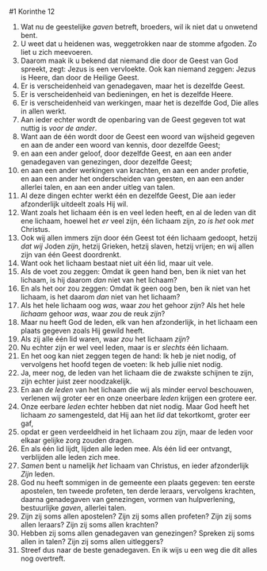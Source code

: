 #1 Korinthe 12
1. Wat nu de geestelijke *gaven* betreft, broeders, wil ik niet dat u onwetend bent.
2. U weet dat u heidenen was, weggetrokken naar de stomme afgoden. Zo liet u zich meevoeren.
3. Daarom maak ik u bekend dat niemand die door de Geest van God spreekt, zegt: Jezus is een vervloekte. Ook kan niemand zeggen: Jezus is Heere, dan door de Heilige Geest.
4. Er is verscheidenheid van genadegaven, maar het is dezelfde Geest.
5. Er is verscheidenheid van bedieningen, en het is dezelfde Heere.
6. Er is verscheidenheid van werkingen, maar het is dezelfde God, Die alles in allen werkt.
7. Aan ieder echter wordt de openbaring van de Geest gegeven tot wat nuttig is *voor de ander*.
8. Want aan de één wordt door de Geest een woord van wijsheid gegeven en aan de ander een woord van kennis, door dezelfde Geest;
9. en aan een ander geloof, door dezelfde Geest, en aan een ander genadegaven van genezingen, door dezelfde Geest;
10. en aan een ander werkingen van krachten, en aan een ander profetie, en aan een ander het onderscheiden van geesten, en aan een ander allerlei talen, en aan een ander uitleg van talen.
11. Al deze dingen echter werkt één en dezelfde Geest, Die aan ieder afzonderlijk uitdeelt zoals Hij wil.
12. Want zoals het lichaam één is en veel leden heeft, en al de leden van dit ene lichaam, hoewel het *er* veel zijn, één lichaam zijn, zo *is het* ook *met* Christus.
13. Ook wij allen immers zijn door één Geest tot één lichaam gedoopt, hetzij *dat wij* Joden *zijn*, hetzij Grieken, hetzij slaven, hetzij vrijen; en wij allen zijn van één Geest doordrenkt.
14. Want ook het lichaam bestaat niet uit één lid, maar uit vele.
15. Als de voet zou zeggen: Omdat ik geen hand ben, ben ik niet van het lichaam, is hij daarom *dan* niet van het lichaam?
16. En als het oor zou zeggen: Omdat ik geen oog ben, ben ik niet van het lichaam, is het daarom *dan* niet van het lichaam?
17. Als het hele lichaam oog *was*, waar *zou* het gehoor *zijn*? Als het hele *lichaam* gehoor *was*, waar *zou* de reuk *zijn*?
18. Maar nu heeft God de leden, elk van hen afzonderlijk, in het lichaam een plaats gegeven zoals Hij gewild heeft.
19. Als zij alle één lid waren, waar *zou* het lichaam *zijn*?
20. Nu echter zijn er wel veel leden, maar is er *slechts* één lichaam.
21. En het oog kan niet zeggen tegen de hand: Ik heb je niet nodig, of vervolgens het hoofd tegen de voeten: Ik heb jullie niet nodig.
22. Ja, meer nog, de leden van het lichaam die de zwakste schijnen te zijn, zijn echter juist zeer noodzakelijk.
23. En aan *de leden* van het lichaam die wij als minder eervol beschouwen, verlenen wij groter eer en onze oneerbare *leden* krijgen een grotere eer.
24. Onze eerbare *leden* echter hebben dat niet nodig. Maar God heeft het lichaam *zo* samengesteld, dat Hij aan het *lid* dat tekortkomt, groter eer gaf,
25. opdat er geen verdeeldheid in het lichaam zou zijn, maar de leden voor elkaar gelijke zorg zouden dragen.
26. En als één lid lijdt, lijden alle leden mee. Als één lid eer ontvangt, verblijden alle leden zich mee.
27. *Samen* bent u namelijk *het* lichaam van Christus, en ieder afzonderlijk *Zijn* leden.
28. God nu heeft sommigen in de gemeente een plaats gegeven: ten eerste apostelen, ten tweede profeten, ten derde leraars, vervolgens krachten, daarna genadegaven van genezingen, vormen van hulpverlening, bestuurlijke *gaven*, allerlei talen.
29. Zijn zij soms allen apostelen? Zijn zij soms allen profeten? Zijn zij soms allen leraars? Zijn zij soms allen krachten?
30. Hebben zij soms allen genadegaven van genezingen? Spreken zij soms allen in talen? Zijn zij soms allen uitleggers?
31. Streef dus naar de beste genadegaven. En ik wijs u een weg die dit alles nog overtreft.
